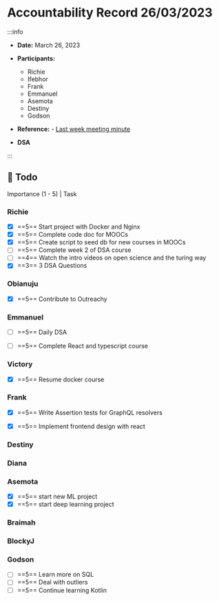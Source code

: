 Accountability Record 26/03/2023
===


:::info
- **Date:** March 26, 2023
- **Participants:**
    - Richie
    - Ifebhor
    - Frank
    - Emmanuel
    - Asemota
    - Destiny
    - Godson

- **Reference:** - [Last week meeting minute](https://hackmd.io/@richiemoluno/Syttf8912/)

- **DSA**
<!--     - https://leetcode.com/problems/valid-sudoku/
    - https://leetcode.com/problems/encode-and-decode-strings/
    - https://leetcode.com/problems/longest-consecutive-sequence/ -->

:::


:closed_book: Todo
--
Importance (1 - 5) | Task

### Richie
- [x] ==5== Start project with Docker and Nginx
- [x] ==5== Complete code doc for MOOCs
- [x] ==5== Create script to seed db for new courses in MOOCs
- [ ] ==5== Complete week 2 of DSA course
- [ ] ==4== Watch the intro videos on open science and the turing way
- [x] ==3== 3 DSA Questions

### Obianuju
- [x] ==5== Contribute to Outreachy

### Emmanuel
- [ ] ==5== Daily DSA 
- [ ] ==5== Complete React and typescript course


### Victory
- [x] ==5== Resume docker course


### Frank
- [x] ==5== Write Assertion tests for GraphQL resolvers
- [x] ==5== Implement frontend design with react


### Destiny



### Diana


### Asemota
- [x] ==5== start new ML project
- [x] ==5== start deep learning project

### Braimah


### BlockyJ


### Godson
- [ ] ==5== Learn more on SQL
- [ ] ==5== Deal with outliers
- [ ] ==5== Continue learning Kotlin
